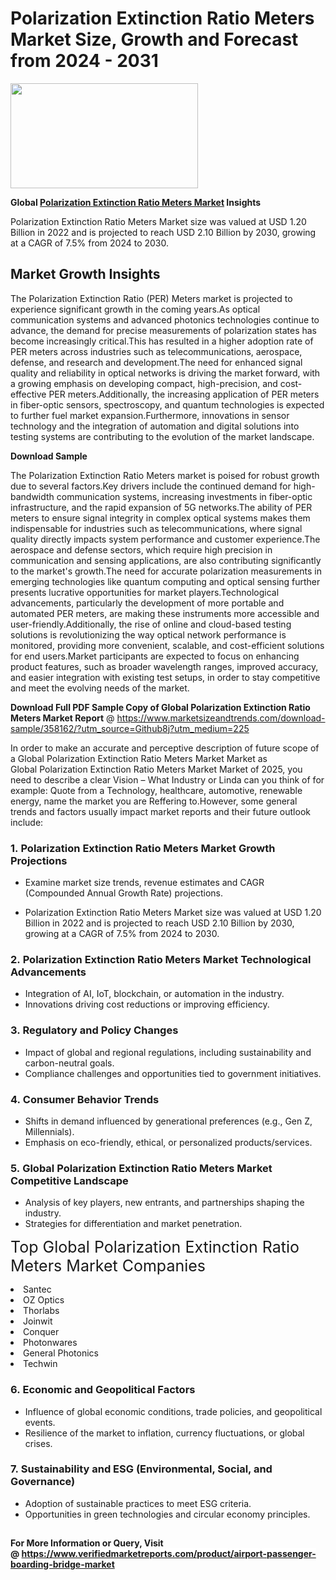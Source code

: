 <H1>Polarization Extinction Ratio Meters Market Size, Growth and Forecast from 2024 - 2031</H1><img class="aligncenter size-medium wp-image-584254" src="https://thirdeyenews.in/wp-content/uploads/2024/09/Global-Market-Research-300x168.jpeg" alt="" width="300" height="168" /><p><strong>Global&nbsp;<a href="https://www.marketsizeandtrends.com/download-sample/358162/?utm_source=Github8j?utm_medium=225">Polarization Extinction Ratio Meters Market</a> Insights</strong></p><p>Polarization Extinction Ratio Meters Market size was valued at USD 1.20 Billion in 2022 and is projected to reach USD 2.10 Billion by 2030, growing at a CAGR of 7.5% from 2024 to 2030.</p><p><h2>Market Growth Insights</h2> <p>The Polarization Extinction Ratio (PER) Meters market is projected to experience significant growth in the coming years.As optical communication systems and advanced photonics technologies continue to advance, the demand for precise measurements of polarization states has become increasingly critical.This has resulted in a higher adoption rate of PER meters across industries such as telecommunications, aerospace, defense, and research and development.The need for enhanced signal quality and reliability in optical networks is driving the market forward, with a growing emphasis on developing compact, high-precision, and cost-effective PER meters.Additionally, the increasing application of PER meters in fiber-optic sensors, spectroscopy, and quantum technologies is expected to further fuel market expansion.Furthermore, innovations in sensor technology and the integration of automation and digital solutions into testing systems are contributing to the evolution of the market landscape.</p> <p><strong>Download Sample</strong></p> <p>The Polarization Extinction Ratio Meters market is poised for robust growth due to several factors.Key drivers include the continued demand for high-bandwidth communication systems, increasing investments in fiber-optic infrastructure, and the rapid expansion of 5G networks.The ability of PER meters to ensure signal integrity in complex optical systems makes them indispensable for industries such as telecommunications, where signal quality directly impacts system performance and customer experience.The aerospace and defense sectors, which require high precision in communication and sensing applications, are also contributing significantly to the market's growth.The need for accurate polarization measurements in emerging technologies like quantum computing and optical sensing further presents lucrative opportunities for market players.Technological advancements, particularly the development of more portable and automated PER meters, are making these instruments more accessible and user-friendly.Additionally, the rise of online and cloud-based testing solutions is revolutionizing the way optical network performance is monitored, providing more convenient, scalable, and cost-efficient solutions for end users.Market participants are expected to focus on enhancing product features, such as broader wavelength ranges, improved accuracy, and easier integration with existing test setups, in order to stay competitive and meet the evolving needs of the market.<p><span class=""><strong>Download Full PDF Sample Copy of Global Polarization Extinction Ratio Meters Market Report</strong> @ <a href="https://www.marketsizeandtrends.com/download-sample/358162/?utm_source=Github8j?utm_medium=225" target="_blank">https://www.marketsizeandtrends.com/download-sample/358162/?utm_source=Github8j?utm_medium=225</a></span></p><p>In order to make an accurate and perceptive description of future scope of a Global&nbsp;Polarization Extinction Ratio Meters Market Market as Global&nbsp;Polarization Extinction Ratio Meters Market Market of 2025, you need to describe a clear Vision &ndash; What Industry or Linda can you think of for example: Quote from a Technology, healthcare, automotive, renewable energy, name the market you are Reffering to.However, some general trends and factors usually impact market reports and their future outlook include:</p><h3>1.&nbsp;<strong>Polarization Extinction Ratio Meters Market Growth Projections</strong></h3><ul><li>Examine market size trends, revenue estimates and CAGR (Compounded Annual Growth Rate) projections.</li><li><p>Polarization Extinction Ratio Meters Market size was valued at USD 1.20 Billion in 2022 and is projected to reach USD 2.10 Billion by 2030, growing at a CAGR of 7.5% from 2024 to 2030.</p></li></ul><h3>2.&nbsp;<strong>Polarization Extinction Ratio Meters Market Technological Advancements</strong></h3><ul><li>Integration of AI, IoT, blockchain, or automation in the industry.</li><li>Innovations driving cost reductions or improving efficiency.</li></ul><h3>3.&nbsp;<strong>Regulatory and Policy Changes</strong></h3><ul><li>Impact of global and regional regulations, including sustainability and carbon-neutral goals.</li><li>Compliance challenges and opportunities tied to government initiatives.</li></ul><h3>4.&nbsp;<strong>Consumer Behavior Trends</strong></h3><ul><li>Shifts in demand influenced by generational preferences (e.g., Gen Z, Millennials).</li><li>Emphasis on eco-friendly, ethical, or personalized products/services.</li></ul><h3>5.&nbsp;<strong>Global Polarization Extinction Ratio Meters Market Competitive Landscape</strong></h3><ul><li>Analysis of key players, new entrants, and partnerships shaping the industry.</li><li>Strategies for differentiation and market penetration.</li></ul><p data-pm-slice="1 1 []"><span style="color: inherit; font-family: inherit; font-size: 25px;">Top Global Polarization Extinction Ratio Meters Market Companies</span></p><div class="" data-test-id=""><p><li>Santec</li><li> OZ Optics</li><li> Thorlabs</li><li> Joinwit</li><li> Conquer</li><li> Photonwares</li><li> General Photonics</li><li> Techwin</li></p></div><h3>6.&nbsp;<strong>Economic and Geopolitical Factors</strong></h3><ul><li>Influence of global economic conditions, trade policies, and geopolitical events.</li><li>Resilience of the market to inflation, currency fluctuations, or global crises.</li></ul><h3>7.&nbsp;<strong>Sustainability and ESG (Environmental, Social, and Governance)</strong></h3><ul><li>Adoption of sustainable practices to meet ESG criteria.</li><li>Opportunities in green technologies and circular economy principles.</li></ul><h2><strong style="font-size: 14px;">For More Information or Query, Visit @&nbsp;</strong><a style="background-color: #ffffff; font-size: 14px;" href="https://www.marketsizeandtrends.com/report/polarization-extinction-ratio-meters-market/" target="_blank">https://www.verifiedmarketreports.com/product/airport-passenger-boarding-bridge-market</a></h2>